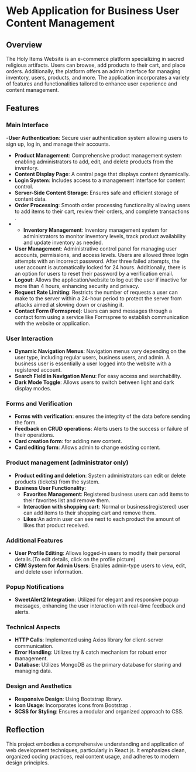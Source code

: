 # Web Application for Business User Content Management

## Overview

The Holy Items Website is an e-commerce platform specializing in sacred religious artifacts. Users can browse, add products to their cart, and place orders. Additionally, the platform offers an admin interface for managing inventory, users, products, and more.
The application incorporates a variety of features and functionalities tailored to enhance user experience and content management.

## Features

### Main Interface

-**User Authentication**: Secure user authentication system allowing users to sign up, log in, and manage their accounts.

- **Product Management**: Comprehensive product management system enabling administrators to add, edit, and delete products from the inventory.
- **Content Display Page**: A central page that displays content dynamically.
- **Login System**: Includes access to a management interface for content control.
- **Server-Side Content Storage**: Ensures safe and efficient storage of content data.
- **Order Processing**: Smooth order processing functionality allowing users to add items to their cart, review their orders, and complete transactions .
- - **Inventory Management**: Inventory management system for administrators to monitor inventory levels, track product availability and update inventory as needed.
- **User Management**: Administrative control panel for managing user accounts, permissions, and access levels. Users are allowed three login attempts with an incorrect password. After three failed attempts, the user account is automatically locked for 24 hours. Additionally, there is an option for users to reset their password by a verification email.
- **Logout**: Allows the application/website to log out the user if inactive for more than 4 hours, enhancing security and privacy.
- **Request Rate Limiting**: Restricts the number of requests a user can make to the server within a 24-hour period to protect the server from attacks aimed at slowing down or crashing it.
- **Contact Form (Formspree)**: Users can send messages through a contact form using a service like Formspree to establish communication with the website or application.

### User Interaction

- **Dynamic Navigation Menus**: Navigation menus vary depending on the user type, including regular users, business users, and admin. A business user is essentially a user logged into the website with a registered account.
- **Search Field in Navigation Menu**: For easy access and searchability.
- **Dark Mode Toggle**: Allows users to switch between light and dark display modes.

### Forms and Verification

- **Forms with verification**: ensures the integrity of the data before sending the form.
- **Feedback on CRUD operations**: Alerts users to the success or failure of their operations.
- **Card creation form**: for adding new content.
- **Card editing form**: Allows admin to change existing content.

### Product management (administrator only)

- **Product editing and deletion**: System administrators can edit or delete products (tickets) from the system.
- **Business User Functionality**:
  - **Favorites Management**: Registered business users can add items to their favorites list and remove them.
  - **Interaction with shopping cart**: Normal or business(registered) user can add items to their shopping cart and remove them.
  - **Likes**:An admin user can see next to each product the amount of likes that product received.

### Additional Features

- **User Profile Editing**: Allows logged-in users to modify their personal details.(To edit details, click on the profile picture)
- **CRM System for Admin Users**: Enables admin-type users to view, edit, and delete user information.

### Popup Notifications

- **SweetAlert2 Integration**: Utilized for elegant and responsive popup messages, enhancing the user interaction with real-time feedback and alerts.

### Technical Aspects

- **HTTP Calls**: Implemented using Axios library for client-server communication.
- **Error Handling**: Utilizes try & catch mechanism for robust error management.
- **Database**: Utilizes MongoDB as the primary database for storing and managing data.

### Design and Aesthetics

- **Responsive Design**: Using Bootstrap library.
- **Icon Usage**: Incorporates icons from Bootstrap .
- **SCSS for Styling**: Ensures a modular and organized approach to CSS.

## Reflection

This project embodies a comprehensive understanding and application of web development techniques, particularly in React.js. It emphasizes clean, organized coding practices, real content usage, and adheres to modern design principles.
